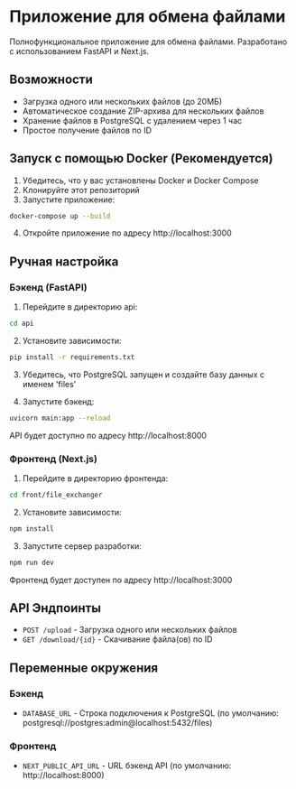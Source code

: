 # Приложение для обмена файлами

Полнофункциональное приложение для обмена файлами. Разработано с использованием FastAPI и Next.js.

## Возможности

- Загрузка одного или нескольких файлов (до 20МБ)
- Автоматическое создание ZIP-архива для нескольких файлов
- Хранение файлов в PostgreSQL с удалением через 1 час
- Простое получение файлов по ID

## Запуск с помощью Docker (Рекомендуется)

1. Убедитесь, что у вас установлены Docker и Docker Compose
2. Клонируйте этот репозиторий
3. Запустите приложение:
```bash
docker-compose up --build
```
4. Откройте приложение по адресу http://localhost:3000

## Ручная настройка

### Бэкенд (FastAPI)

1. Перейдите в директорию api:
```bash
cd api
```

2. Установите зависимости:
```bash
pip install -r requirements.txt
```

3. Убедитесь, что PostgreSQL запущен и создайте базу данных с именем 'files'

4. Запустите бэкенд:
```bash
uvicorn main:app --reload
```

API будет доступно по адресу http://localhost:8000

### Фронтенд (Next.js)

1. Перейдите в директорию фронтенда:
```bash
cd front/file_exchanger
```

2. Установите зависимости:
```bash
npm install
```

3. Запустите сервер разработки:
```bash
npm run dev
```

Фронтенд будет доступен по адресу http://localhost:3000

## API Эндпоинты

- `POST /upload` - Загрузка одного или нескольких файлов
- `GET /download/{id}` - Скачивание файла(ов) по ID

## Переменные окружения

### Бэкенд
- `DATABASE_URL` - Строка подключения к PostgreSQL (по умолчанию: postgresql://postgres:admin@localhost:5432/files)

### Фронтенд
- `NEXT_PUBLIC_API_URL` - URL бэкенд API (по умолчанию: http://localhost:8000) 
